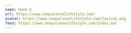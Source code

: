 ```yaml
---
name: Hank G
url: https://www.nequalsonelifestyle.com/
avatar: https://www.nequalsonelifestyle.com/favicon.png
feed: https://www.nequalsonelifestyle.com/index.xml
---
```

